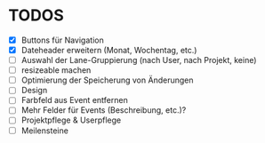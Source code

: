 # TODOS

- [x] Buttons für Navigation
- [x] Dateheader erweitern (Monat, Wochentag, etc.)
- [ ] Auswahl der Lane-Gruppierung (nach User, nach Projekt, keine)
- [ ] resizeable machen
- [ ] Optimierung der Speicherung von Änderungen
- [ ] Design
- [ ] Farbfeld aus Event entfernen
- [ ] Mehr Felder für Events (Beschreibung, etc.)?
- [ ] Projektpflege & Userpflege
- [ ] Meilensteine